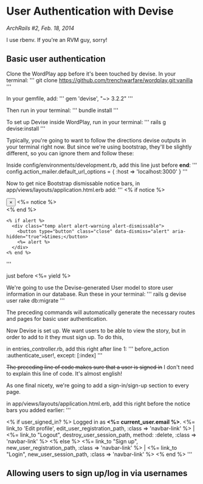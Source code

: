 # User Authentication with Devise
*ArchRails #2, Feb. 18, 2014*

I use rbenv. If you're an RVM guy, sorry!


## Basic user authentication

Clone the WordPlay app before it's been touched by devise. In your
terminal:
'''
git clone https://github.com/trenchwarfare/wordplay.git:vanilla
'''

In your gemfile, add:
'''
gem 'devise', "~> 3.2.2"
'''

Then run in your terminal:
'''
bundle install
'''

To set up Devise inside WordPlay, run in your terminal:
'''
rails g devise:install
'''

Typically, you're going to want to follow the directions devise outputs in your
terminal right now. But since we're using bootstrap, they'll be slightly
different, so you can ignore them and follow these:

Inside config/environments/development.rb, add this line just
before **end**:
'''
config.action_mailer.default_url_options = { :host => 'localhost:3000' }
'''

Now to get nice Bootstrap dismissable notice bars, in app/views/layouts/application.html.erb add:
'''
    <% if notice %>
      <div class="temp alert alert-info alert-dismissable">
        <button type="button" class="close" data-dismiss="alert" aria-hidden="true">&times;</button>
        <%= notice %>
      </div>
    <% end %>

    <% if alert %>
      <div class="temp alert alert-warning alert-dismissable">
        <button type="button" class="close" data-dismiss="alert" aria-hidden="true">&times;</button>
        <%= alert %>
      </div>
    <% end %>
'''

just before <%= yield %> 

We're going to use the Devise-generated User model to store user
information in our database. Run these in your terminal:
'''
   rails g devise user
   rake db:migrate
'''

The preceding commands will automatically generate the necessary routes and pages
for basic user authentication. 

Now Devise is set up. We want users to be able to view the story, but in
order to add to it they must sign up. To do this,

in entries_controller.rb, add this right after line 1:
'''
  before_action :authenticate_user!, except: [:index]
'''

~~The preceding line of code makes sure that a user is signed in~~ I don't need to explain this line of code. It's almost english!

As one final nicety, we're going to add a sign-in/sign-up section to
every page.

in app/views/layouts/application.html.erb, add this right before the
notice bars you added earlier:
'''
<p class="navbar-text pull-right">
<% if user_signed_in? %>
  Logged in as <strong><%= current_user.email %></strong>.
  <%= link_to 'Edit profile', edit_user_registration_path, :class => 'navbar-link' %> |
  <%= link_to "Logout", destroy_user_session_path, method: :delete, :class => 'navbar-link'  %>
<% else %>
  <%= link_to "Sign up", new_user_registration_path, :class => 'navbar-link'  %> |
  <%= link_to "Login", new_user_session_path, :class => 'navbar-link'  %>
<% end %>
'''

## Allowing users to sign up/log in via usernames
